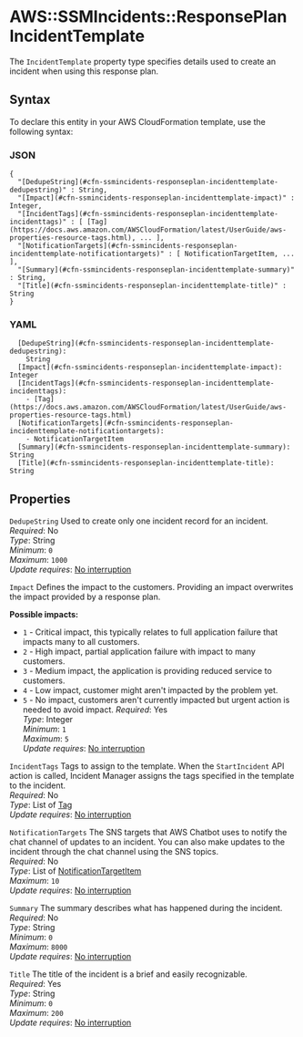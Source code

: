 # AWS::SSMIncidents::ResponsePlan IncidentTemplate<a name="aws-properties-ssmincidents-responseplan-incidenttemplate"></a>

The `IncidentTemplate` property type specifies details used to create an incident when using this response plan\.

## Syntax<a name="aws-properties-ssmincidents-responseplan-incidenttemplate-syntax"></a>

To declare this entity in your AWS CloudFormation template, use the following syntax:

### JSON<a name="aws-properties-ssmincidents-responseplan-incidenttemplate-syntax.json"></a>

```
{
  "[DedupeString](#cfn-ssmincidents-responseplan-incidenttemplate-dedupestring)" : String,
  "[Impact](#cfn-ssmincidents-responseplan-incidenttemplate-impact)" : Integer,
  "[IncidentTags](#cfn-ssmincidents-responseplan-incidenttemplate-incidenttags)" : [ [Tag](https://docs.aws.amazon.com/AWSCloudFormation/latest/UserGuide/aws-properties-resource-tags.html), ... ],
  "[NotificationTargets](#cfn-ssmincidents-responseplan-incidenttemplate-notificationtargets)" : [ NotificationTargetItem, ... ],
  "[Summary](#cfn-ssmincidents-responseplan-incidenttemplate-summary)" : String,
  "[Title](#cfn-ssmincidents-responseplan-incidenttemplate-title)" : String
}
```

### YAML<a name="aws-properties-ssmincidents-responseplan-incidenttemplate-syntax.yaml"></a>

```
  [DedupeString](#cfn-ssmincidents-responseplan-incidenttemplate-dedupestring):
    String
  [Impact](#cfn-ssmincidents-responseplan-incidenttemplate-impact): Integer
  [IncidentTags](#cfn-ssmincidents-responseplan-incidenttemplate-incidenttags):
    - [Tag](https://docs.aws.amazon.com/AWSCloudFormation/latest/UserGuide/aws-properties-resource-tags.html)
  [NotificationTargets](#cfn-ssmincidents-responseplan-incidenttemplate-notificationtargets):
    - NotificationTargetItem
  [Summary](#cfn-ssmincidents-responseplan-incidenttemplate-summary): String
  [Title](#cfn-ssmincidents-responseplan-incidenttemplate-title): String
```

## Properties<a name="aws-properties-ssmincidents-responseplan-incidenttemplate-properties"></a>

`DedupeString` <a name="cfn-ssmincidents-responseplan-incidenttemplate-dedupestring"></a>
Used to create only one incident record for an incident\.  
_Required_: No  
_Type_: String  
_Minimum_: `0`  
_Maximum_: `1000`  
_Update requires_: [No interruption](https://docs.aws.amazon.com/AWSCloudFormation/latest/UserGuide/using-cfn-updating-stacks-update-behaviors.html#update-no-interrupt)

`Impact` <a name="cfn-ssmincidents-responseplan-incidenttemplate-impact"></a>
Defines the impact to the customers\. Providing an impact overwrites the impact provided by a response plan\.

**Possible impacts:**

- `1` \- Critical impact, this typically relates to full application failure that impacts many to all customers\.
- `2` \- High impact, partial application failure with impact to many customers\.
- `3` \- Medium impact, the application is providing reduced service to customers\.
- `4` \- Low impact, customer might aren't impacted by the problem yet\.
- `5` \- No impact, customers aren't currently impacted but urgent action is needed to avoid impact\.
  _Required_: Yes  
  _Type_: Integer  
  _Minimum_: `1`  
  _Maximum_: `5`  
  _Update requires_: [No interruption](https://docs.aws.amazon.com/AWSCloudFormation/latest/UserGuide/using-cfn-updating-stacks-update-behaviors.html#update-no-interrupt)

`IncidentTags` <a name="cfn-ssmincidents-responseplan-incidenttemplate-incidenttags"></a>
Tags to assign to the template\. When the `StartIncident` API action is called, Incident Manager assigns the tags specified in the template to the incident\.  
_Required_: No  
_Type_: List of [Tag](https://docs.aws.amazon.com/AWSCloudFormation/latest/UserGuide/aws-properties-resource-tags.html)  
_Update requires_: [No interruption](https://docs.aws.amazon.com/AWSCloudFormation/latest/UserGuide/using-cfn-updating-stacks-update-behaviors.html#update-no-interrupt)

`NotificationTargets` <a name="cfn-ssmincidents-responseplan-incidenttemplate-notificationtargets"></a>
The SNS targets that AWS Chatbot uses to notify the chat channel of updates to an incident\. You can also make updates to the incident through the chat channel using the SNS topics\.  
_Required_: No  
_Type_: List of [NotificationTargetItem](aws-properties-ssmincidents-responseplan-notificationtargetitem.md)  
_Maximum_: `10`  
_Update requires_: [No interruption](https://docs.aws.amazon.com/AWSCloudFormation/latest/UserGuide/using-cfn-updating-stacks-update-behaviors.html#update-no-interrupt)

`Summary` <a name="cfn-ssmincidents-responseplan-incidenttemplate-summary"></a>
The summary describes what has happened during the incident\.  
_Required_: No  
_Type_: String  
_Minimum_: `0`  
_Maximum_: `8000`  
_Update requires_: [No interruption](https://docs.aws.amazon.com/AWSCloudFormation/latest/UserGuide/using-cfn-updating-stacks-update-behaviors.html#update-no-interrupt)

`Title` <a name="cfn-ssmincidents-responseplan-incidenttemplate-title"></a>
The title of the incident is a brief and easily recognizable\.  
_Required_: Yes  
_Type_: String  
_Minimum_: `0`  
_Maximum_: `200`  
_Update requires_: [No interruption](https://docs.aws.amazon.com/AWSCloudFormation/latest/UserGuide/using-cfn-updating-stacks-update-behaviors.html#update-no-interrupt)
